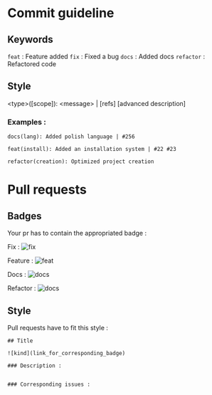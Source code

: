 # Commit guideline

## Keywords

`feat` : Feature added
`fix` : Fixed a bug
`docs` : Added docs
`refactor` : Refactored code

## Style

\<type>([scope]): \<message> | [refs] [advanced description]

### Examples :

`docs(lang): Added polish language | #256`

`feat(install): Added an installation system | #22 #23`

`refactor(creation): Optimized project creation`

# Pull requests

## Badges

Your pr has to contain the appropriated badge :

Fix : ![fix](https://img.shields.io/badge/PR_kind-Fix-critical)

Feature : ![feat](https://img.shields.io/badge/PR_kind-Feat-success)

Docs : ![docs](https://img.shields.io/badge/PR_kind-Docs-informational)

Refactor : ![docs](https://img.shields.io/badge/PR_kind-Refactor-important)

## Style

Pull requests have to fit this style :

```
## Title

![kind](link_for_corresponding_badge)

### Description :


### Corresponding issues :
```
